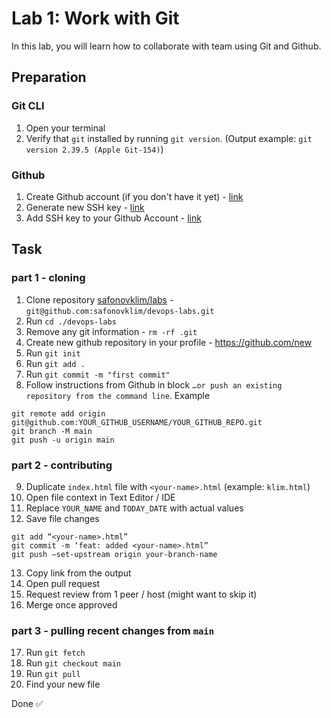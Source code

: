 # Lab 1: Work with Git

In this lab, you will learn how to collaborate with team using Git and Github.


## Preparation

### Git CLI

1. Open your terminal
2. Verify that `git` installed by running `git version`. (Output example: `git version 2.39.5 (Apple Git-154)`)

### Github

1. Create Github account (if you don't have it yet) - [link](https://github.com/signup)
2. Generate new SSH key - [link](https://docs.github.com/en/authentication/connecting-to-github-with-ssh/generating-a-new-ssh-key-and-adding-it-to-the-ssh-agent)
3. Add SSH key to your Github Account - [link](https://docs.github.com/en/authentication/connecting-to-github-with-ssh/adding-a-new-ssh-key-to-your-github-account)


## Task

### part 1 - cloning

1. Clone repository [safonovklim/labs](https://github.com/safonovklim/devops-labs) - `git@github.com:safonovklim/devops-labs.git`
2. Run `cd ./devops-labs`
3. Remove any git information - `rm -rf .git`
4. Create new github repository in your profile - https://github.com/new
5. Run `git init`
6. Run `git add .`
7. Run `git commit -m "first commit"`
8. Follow instructions from Github in block `…or push an existing repository from the command line`. Example


```
git remote add origin git@github.com:YOUR_GITHUB_USERNAME/YOUR_GITHUB_REPO.git
git branch -M main
git push -u origin main
```

### part 2 - contributing

9. Duplicate `index.html` file with `<your-name>.html` (example: `klim.html`)
10. Open file context in Text Editor / IDE
11. Replace `YOUR_NAME` and `TODAY_DATE` with actual values
12. Save file changes

```
git add “<your-name>.html”
git commit -m ‘feat: added <your-name>.html”
git push —set-upstream origin your-branch-name
```

13. Copy link from the output
14. Open pull request
15. Request review from 1 peer / host (might want to skip it)
16. Merge once approved

### part 3 - pulling recent changes from `main`


17. Run `git fetch`
18. Run `git checkout main`
19. Run `git pull`
20. Find your new file


Done ✅
